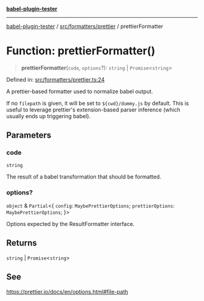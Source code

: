 [**babel-plugin-tester**](../../../../README.md)

***

[babel-plugin-tester](../../../../README.md) / [src/formatters/prettier](../README.md) / prettierFormatter

# Function: prettierFormatter()

> **prettierFormatter**(`code`, `options`?): `string` \| `Promise`\<`string`\>

Defined in: [src/formatters/prettier.ts:24](https://github.com/babel-utils/babel-plugin-tester/blob/03734eaa985470bea60d71fab1aa0d0dbdddae3c/src/formatters/prettier.ts#L24)

A prettier-based formatter used to normalize babel output.

If no `filepath` is given, it will be set to `${cwd}/dummy.js` by
default. This is useful to leverage prettier's extension-based parser
inference (which usually ends up triggering babel).

## Parameters

### code

`string`

The result of a babel transformation that should be formatted.

### options?

`object` & `Partial`\<\{ `config`: `MaybePrettierOptions`; `prettierOptions`: `MaybePrettierOptions`; \}\>

Options expected by the ResultFormatter interface.

## Returns

`string` \| `Promise`\<`string`\>

## See

https://prettier.io/docs/en/options.html#file-path
